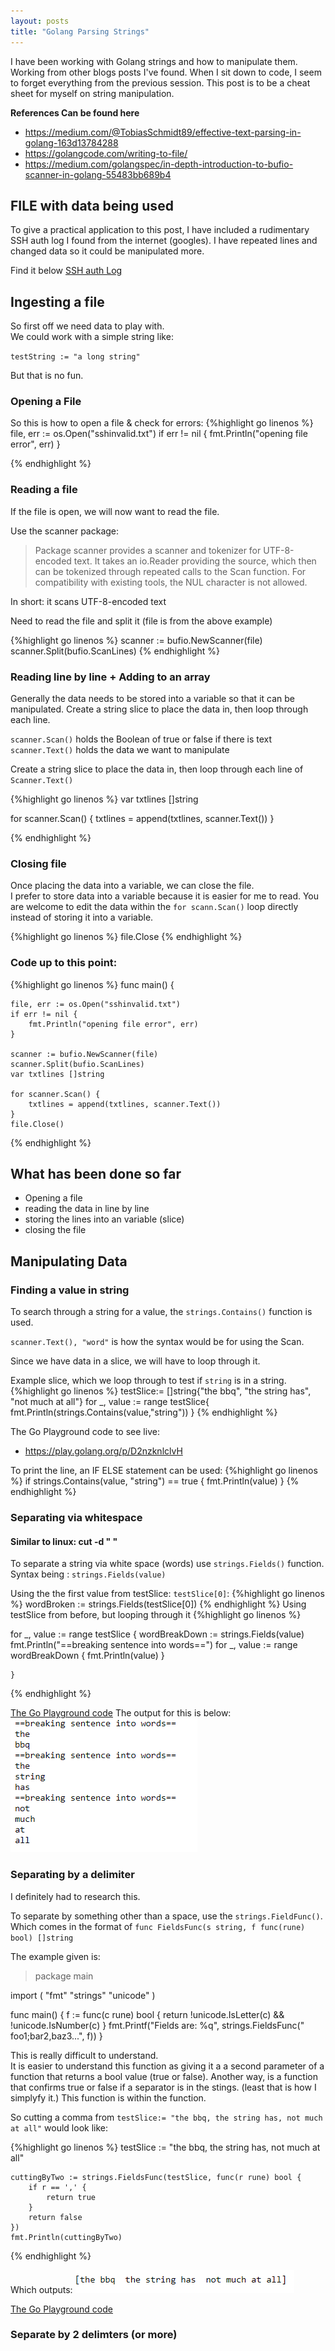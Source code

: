 ```yaml
---
layout: posts
title: "Golang Parsing Strings"
---
```


I have been working with Golang strings and how to manipulate them. Working from other blogs posts I've found. When I sit down to code, I seem to forget everything from the previous session. This post is to be a cheat sheet for myself on string manipulation.

**References Can be found here**
* https://medium.com/@TobiasSchmidt89/effective-text-parsing-in-golang-163d13784288
* https://golangcode.com/writing-to-file/
* https://medium.com/golangspec/in-depth-introduction-to-bufio-scanner-in-golang-55483bb689b4


## FILE with data being used
To give a practical application to this post, I have included a rudimentary SSH auth log I found from the internet (googles). I have repeated lines and changed data so it could be manipulated more.

Find it below
[SSH auth Log](/images/sshinvalid.txt)

## Ingesting a file
So first off we need data to play with.  
We could work with a simple string like:

`testString := "a long string"`

But that is no fun.
### Opening a File
So this is how to open a file & check for errors:
{%highlight go linenos %}
file, err := os.Open("sshinvalid.txt")
if err != nil {
	fmt.Println("opening file error", err)
}

{% endhighlight %}


### Reading a file
If the file is open, we will now want to read the file.

Use the scanner package:
> Package scanner provides a scanner and tokenizer for UTF-8-encoded text. It takes an io.Reader providing the source, which then can be tokenized through repeated calls to the Scan function. For compatibility with existing tools, the NUL character is not allowed.

In short: it scans UTF-8-encoded text

Need to read the file and split it (file is from the above example)

{%highlight go linenos %}
scanner := bufio.NewScanner(file)
scanner.Split(bufio.ScanLines)
{% endhighlight %}


### Reading line by line + Adding to an array
Generally the data needs to be stored into a variable so that it can be manipulated.
Create a string slice to place the data in, then loop through each line.

`scanner.Scan()` holds the Boolean of true or false if there is text
`scanner.Text()` holds the data we want to manipulate

Create a string slice to place the data in, then loop through each line of `Scanner.Text()` 

{%highlight go linenos %}
var txtlines []string

for scanner.Scan() {
	txtlines = append(txtlines, scanner.Text())
}

{% endhighlight %}


### Closing file
Once placing the data into a variable, we can close the file.  
I prefer to store data into a variable because it is easier for me to read. You are welcome to edit the data within the `for scann.Scan()` loop directly instead of storing it into a variable.


{%highlight go linenos %}
file.Close
{% endhighlight %}


### Code up to this point:
{%highlight go linenos %}
func main() {

	file, err := os.Open("sshinvalid.txt")
	if err != nil {
		fmt.Println("opening file error", err)
	}

	scanner := bufio.NewScanner(file)
	scanner.Split(bufio.ScanLines)
	var txtlines []string

	for scanner.Scan() {
		txtlines = append(txtlines, scanner.Text())
	}
	file.Close()
{% endhighlight %}


## What has been done so far  
* Opening a file
* reading the data in line by line
* storing the lines into an variable (slice)
* closing the file



## Manipulating Data

### Finding a value in string
To search through a string for a value, the `strings.Contains()` function is used.

`scanner.Text(), "word"` is how the syntax would be for using the Scan.

Since we have data in a slice, we will have to loop through it.

Example slice, which we loop through to test if `string` is in a string.
{%highlight go linenos %}
	testSlice:= []string{"the bbq", "the string has", "not much at all"}
	for _, value := range testSlice{
	fmt.Println(strings.Contains(value,"string"))
	}
{% endhighlight %}
 
 The Go Playground code to see live:  
* https://play.golang.org/p/D2nzknlclvH

To print the line, an IF ELSE statement can be used:
{%highlight go linenos %}
if strings.Contains(value, "string") == true {
			fmt.Println(value)
		}
{% endhighlight %}

### Separating via whitespace
#### Similar to linux: cut -d " " 

To separate a string via white space (words) use `strings.Fields()` function.
Syntax being : `strings.Fields(value)`

Using the the first value from testSlice: `testSlice[0]`:
{%highlight go linenos %}
wordBroken := strings.Fields(testSlice[0])
{% endhighlight %}
Using testSlice from before, but looping through it
{%highlight go linenos %}

for _, value := range testSlice  {
		wordBreakDown := strings.Fields(value)
		fmt.Println("==breaking sentence into words==")
		for _, value := range wordBreakDown {
			fmt.Println(value)
		}

	}
{% endhighlight %}

[The Go Playground code](https://play.golang.org/p/wyVKZg4A9g4)
The output for this is below:  
![](/images/GolangString/image_1.png)


### Separating by a delimiter
I definitely had to research this.

To separate by something other than a space, use the `strings.FieldFunc()`. Which comes in the format of
`func FieldsFunc(s string, f func(rune) bool) []string`

The example given is:
> package main
>
import (
	"fmt"
	"strings"
	"unicode"
)
>
func main() {
	f := func(c rune) bool {
		return !unicode.IsLetter(c) && !unicode.IsNumber(c)
	}
	fmt.Printf("Fields are: %q", strings.FieldsFunc("  foo1;bar2,baz3...", f))
}


This is really difficult to understand.  
It is easier to understand this function as giving it a a second parameter of a function that returns a bool value (true or false). Another way, is a function that confirms true or false if a separator is in the stings. (least that is how I simplyfy it.) This function is within the function.

So cutting a comma from `testSlice:= "the bbq, the string has, not much at all"` would look like:

{%highlight go linenos %}
	testSlice := "the bbq, the string has, not much at all"

	cuttingByTwo := strings.FieldsFunc(testSlice, func(r rune) bool {
		if r == ',' {
			return true
		}
		return false
	})
	fmt.Println(cuttingByTwo)
{% endhighlight %}

Which outputs:
![](/images/GolangString/image_2.png)

[The Go Playground code](https://play.golang.org/p/qXqlRJ_pJ8Q)



### Separate by 2 delimters (or more)



 


























